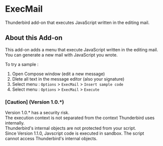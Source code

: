 ExecMail
========

Thunderbird add-on that executes JavaScript written in the editing mail.


## About this Add-on

This add-on adds a menu that execute JavaScript written in the editing mail.  
You can generate a new mail with JavaScript you wrote.

To try a sample :

1. Open Compose window (edit a new message)
2. Dlete all text in the message editor (also your signature)
3. Select menu : `Options` > `ExecMail` > `Insert sample code`
4. Select menu : `Options` > `ExecMail` > `Execute`

### [Caution] (Version 1.0.*)

Version 1.0.* has a security risk.  
The execution context is not separated from the context Thunderbird uses internally.  
Thunderbird's internal objects are not protected from your script.  
Since Version 1.1.0, Javscript code is executed in sandbox. The script cannot access Thunderbird's internal objects.  
